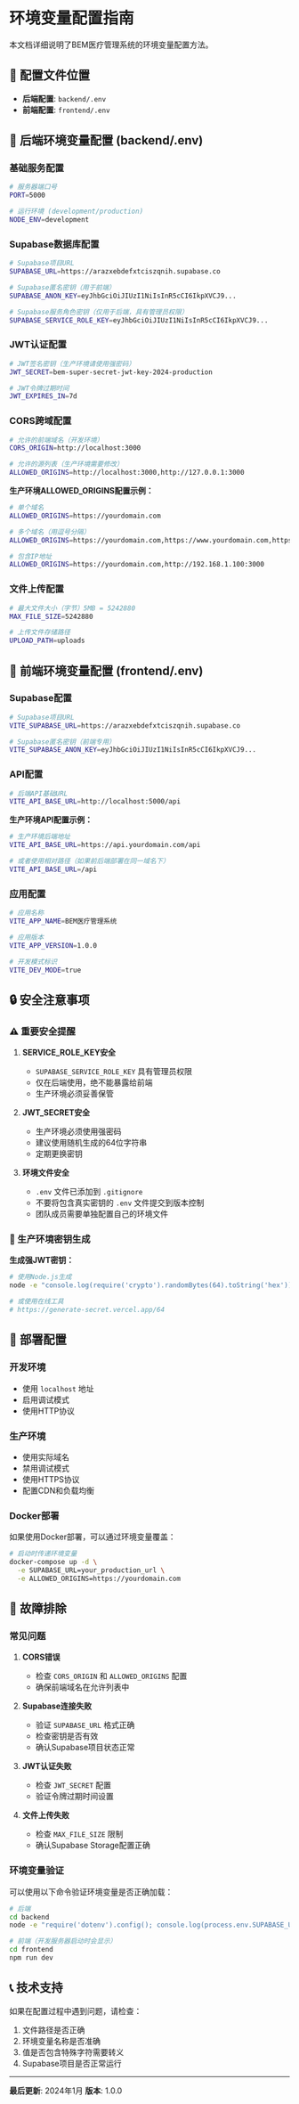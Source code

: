 # 环境变量配置指南

本文档详细说明了BEM医疗管理系统的环境变量配置方法。

## 📁 配置文件位置

- **后端配置**: `backend/.env`
- **前端配置**: `frontend/.env`

## 🔧 后端环境变量配置 (backend/.env)

### 基础服务配置
```bash
# 服务器端口号
PORT=5000

# 运行环境 (development/production)
NODE_ENV=development
```

### Supabase数据库配置
```bash
# Supabase项目URL
SUPABASE_URL=https://arazxebdefxtciszqnih.supabase.co

# Supabase匿名密钥（用于前端）
SUPABASE_ANON_KEY=eyJhbGciOiJIUzI1NiIsInR5cCI6IkpXVCJ9...

# Supabase服务角色密钥（仅用于后端，具有管理员权限）
SUPABASE_SERVICE_ROLE_KEY=eyJhbGciOiJIUzI1NiIsInR5cCI6IkpXVCJ9...
```

### JWT认证配置
```bash
# JWT签名密钥（生产环境请使用强密码）
JWT_SECRET=bem-super-secret-jwt-key-2024-production

# JWT令牌过期时间
JWT_EXPIRES_IN=7d
```

### CORS跨域配置
```bash
# 允许的前端域名（开发环境）
CORS_ORIGIN=http://localhost:3000

# 允许的源列表（生产环境需要修改）
ALLOWED_ORIGINS=http://localhost:3000,http://127.0.0.1:3000
```

**生产环境ALLOWED_ORIGINS配置示例：**
```bash
# 单个域名
ALLOWED_ORIGINS=https://yourdomain.com

# 多个域名（用逗号分隔）
ALLOWED_ORIGINS=https://yourdomain.com,https://www.yourdomain.com,https://admin.yourdomain.com

# 包含IP地址
ALLOWED_ORIGINS=https://yourdomain.com,http://192.168.1.100:3000
```

### 文件上传配置
```bash
# 最大文件大小（字节）5MB = 5242880
MAX_FILE_SIZE=5242880

# 上传文件存储路径
UPLOAD_PATH=uploads
```

## 🎨 前端环境变量配置 (frontend/.env)

### Supabase配置
```bash
# Supabase项目URL
VITE_SUPABASE_URL=https://arazxebdefxtciszqnih.supabase.co

# Supabase匿名密钥（前端专用）
VITE_SUPABASE_ANON_KEY=eyJhbGciOiJIUzI1NiIsInR5cCI6IkpXVCJ9...
```

### API配置
```bash
# 后端API基础URL
VITE_API_BASE_URL=http://localhost:5000/api
```

**生产环境API配置示例：**
```bash
# 生产环境后端地址
VITE_API_BASE_URL=https://api.yourdomain.com/api

# 或者使用相对路径（如果前后端部署在同一域名下）
VITE_API_BASE_URL=/api
```

### 应用配置
```bash
# 应用名称
VITE_APP_NAME=BEM医疗管理系统

# 应用版本
VITE_APP_VERSION=1.0.0

# 开发模式标识
VITE_DEV_MODE=true
```

## 🔒 安全注意事项

### ⚠️ 重要安全提醒

1. **SERVICE_ROLE_KEY安全**
   - `SUPABASE_SERVICE_ROLE_KEY` 具有管理员权限
   - 仅在后端使用，绝不能暴露给前端
   - 生产环境必须妥善保管

2. **JWT_SECRET安全**
   - 生产环境必须使用强密码
   - 建议使用随机生成的64位字符串
   - 定期更换密钥

3. **环境文件安全**
   - `.env` 文件已添加到 `.gitignore`
   - 不要将包含真实密钥的 `.env` 文件提交到版本控制
   - 团队成员需要单独配置自己的环境文件

### 🔑 生产环境密钥生成

**生成强JWT密钥：**
```bash
# 使用Node.js生成
node -e "console.log(require('crypto').randomBytes(64).toString('hex'))"

# 或使用在线工具
# https://generate-secret.vercel.app/64
```

## 🚀 部署配置

### 开发环境
- 使用 `localhost` 地址
- 启用调试模式
- 使用HTTP协议

### 生产环境
- 使用实际域名
- 禁用调试模式
- 使用HTTPS协议
- 配置CDN和负载均衡

### Docker部署
如果使用Docker部署，可以通过环境变量覆盖：

```bash
# 启动时传递环境变量
docker-compose up -d \
  -e SUPABASE_URL=your_production_url \
  -e ALLOWED_ORIGINS=https://yourdomain.com
```

## 🔧 故障排除

### 常见问题

1. **CORS错误**
   - 检查 `CORS_ORIGIN` 和 `ALLOWED_ORIGINS` 配置
   - 确保前端域名在允许列表中

2. **Supabase连接失败**
   - 验证 `SUPABASE_URL` 格式正确
   - 检查密钥是否有效
   - 确认Supabase项目状态正常

3. **JWT认证失败**
   - 检查 `JWT_SECRET` 配置
   - 验证令牌过期时间设置

4. **文件上传失败**
   - 检查 `MAX_FILE_SIZE` 限制
   - 确认Supabase Storage配置正确

### 环境变量验证

可以使用以下命令验证环境变量是否正确加载：

```bash
# 后端
cd backend
node -e "require('dotenv').config(); console.log(process.env.SUPABASE_URL)"

# 前端（开发服务器启动时会显示）
cd frontend
npm run dev
```

## 📞 技术支持

如果在配置过程中遇到问题，请检查：
1. 文件路径是否正确
2. 环境变量名称是否准确
3. 值是否包含特殊字符需要转义
4. Supabase项目是否正常运行

---

**最后更新**: 2024年1月
**版本**: 1.0.0